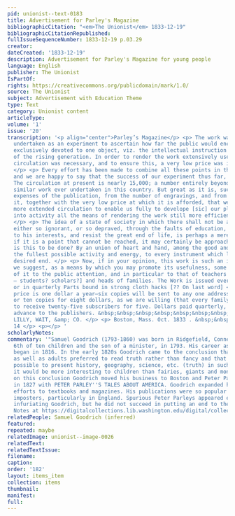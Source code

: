 ```yaml
---
pid: unionist--text-0183
title: Advertisement for Parley's Magazine
bibliographicCitation: "<em>The Unionist</em> 1833-12-19"
bibliographicCitationRepublished: 
fullIssueSequenceNumber: 1833-12-19 p.03.29
creator: 
dateCreated: '1833-12-19'
description: Advertisement for Parley's Magazine for young people
language: English
publisher: The Unionist
IsPartOf: 
rights: https://creativecommons.org/publicdomain/mark/1.0/
source: The Unionist
subject: Advertisement with Education Theme
type: Text
category: Unionist content
articleType: 
volume: '1'
issue: '20'
transcription: '<p align="center">Parley’s Magazine</p> <p> The work was originally
  undertaken as an experiment to ascertain how far the public would encourage a magazine
  exclusively devoted to one object, viz. the intellectual instruction and moral improvement
  of the rising generation. In order to render the work extensively useful, a large
  circulation was necessary, and to ensure this, a very low price was indispensable.
  </p> <p> Every effort has been made to combine all these points in the Magazine,
  and we are happy to say that the success of our experiment thus far, is very encouraging.
  The circulation at present is nearly 15,000; a number entirely beyond that of any
  similar work ever undertaken in this country. But great as it is, such are the accumulated
  expenses of the publication, from the number of engravings, and from the care attending
  it, together with the very low price at which it is afforded, that we need a still
  more extended circulation to enable us fully to develope [sic] our plan, and bring
  into activity all the means of rendering the work still more efficient and useful.
  </p> <p> The idea of a state of society in which there shall not be an individual,
  either so ignorant, or so depraved, through the faults of education, as to be blind
  to his interests, and resist the great end of life, is perhaps a mere chimera, but
  if it is a point that cannot be reached, it may certainly be approached. But how
  is this to be done? By an union of heart and hand, among the good and wise, in giving
  the fullest possible activity and energy, to every instrument which leads to the
  desired end. </p> <p> Now, if in your opinion, this work is such an instrument,
  we suggest, as a means by which you may promote its usefulness, some further recommendation
  of it to the public attention, and in particular to that of teachers of [indecipherable
  – students? scholars?] and heads of families. The Work is issued every other week,
  or in quarterly Parts bound in strong cloth hacks [?? On last word] </p> <p> The
  price is one dollar a year—six copies will be sent to any one address for five dollars,
  or ten copies for eight dollars, as we are willing (that every family may be accommodated)
  to receive twenty-five subscribers for five. Dollars paid quarterly, remitted in
  advance to the publishers. &nbsp;&nbsp;&nbsp;&nbsp;&nbsp;&nbsp;&nbsp;&nbsp;&nbsp;&nbsp;&nbsp;
  LILLY, WAIT, &amp; CO. </p> <p> Boston, Mass. Oct. 1833 . &nbsp;&nbsp;&nbsp;&nbsp;&nbsp;&nbsp;&nbsp;&nbsp;&nbsp;&nbsp;&nbsp;&nbsp;&nbsp;&nbsp;&nbsp;&nbsp;&nbsp;&nbsp;&nbsp;&nbsp;&nbsp;&nbsp;&nbsp;&nbsp;&nbsp;&nbsp;&nbsp;&nbsp;&nbsp;&nbsp;&nbsp;&nbsp;&nbsp;&nbsp;&nbsp;&nbsp;&nbsp;&nbsp;&nbsp;&nbsp;&nbsp;&nbsp;&nbsp;&nbsp;&nbsp;&nbsp;&nbsp;&nbsp;&nbsp;&nbsp;&nbsp;&nbsp;&nbsp;&nbsp;&nbsp;
  14 </p> <p></p> '
scholarlyNotes: 
commentary: '"Samuel Goodrich (1793-1860) was born in Ridgefield, Connecticut, the
  6th of ten children and the son of a minister, in 1793. His career as a book publisher
  began in 1816. In the early 1820s Goodrich came to the conclusion that children
  as well as adults preferred to read truth rather than fancy and that it would be
  possible to present history, geography, science, etc. (truth) in such a way that
  it would be more interesting to children than fairies, giants and monsters. Based
  on this conclusion Goodrich moved his business to Boston and Peter Parley was born
  in 1827 with PETER PARLEY''S TALES ABOUT AMERICA. Goodrich expanded his publishing
  efforts to textbooks and magazines. His publications were so popular that he attracted
  imposters, particularly in England. Spurious Peter Parleys appeared everywhere,
  infuriating Goodrich, but he did not succeed in putting an end to them." from Contextual
  Notes at https://digitalcollections.lib.washington.edu/digital/collection/childrens/id/460/rec/9'
relatedPeople: Samuel Goodrich (inferred)
featured: 
repeated: maybe
relatedImage: unionist--image-0026
relatedText: 
relatedTextIssue: 
filename: 
caption: 
order: '182'
layout: items_item
collection: items
thumbnail: 
manifest: 
full: 
---
```

